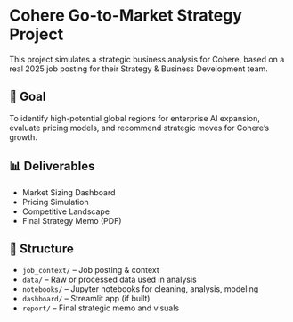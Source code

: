 # Cohere Go-to-Market Strategy Project

This project simulates a strategic business analysis for Cohere, based on a real 2025 job posting for their Strategy & Business Development team.

## 🧠 Goal
To identify high-potential global regions for enterprise AI expansion, evaluate pricing models, and recommend strategic moves for Cohere’s growth.

## 📊 Deliverables
- Market Sizing Dashboard
- Pricing Simulation
- Competitive Landscape
- Final Strategy Memo (PDF)

## 📂 Structure

- `job_context/` – Job posting & context
- `data/` – Raw or processed data used in analysis
- `notebooks/` – Jupyter notebooks for cleaning, analysis, modeling
- `dashboard/` – Streamlit app (if built)
- `report/` – Final strategic memo and visuals
